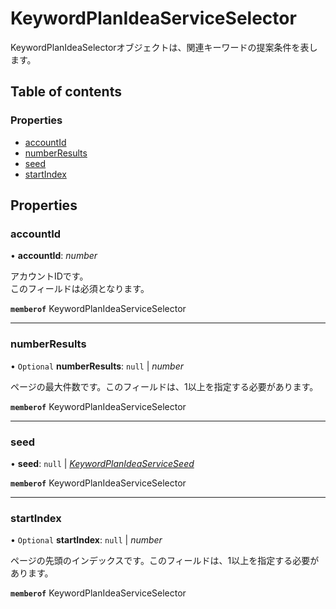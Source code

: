 # KeywordPlanIdeaServiceSelector


<div lang=\"ja\">KeywordPlanIdeaSelectorオブジェクトは、関連キーワードの提案条件を表します。</div> 

## Table of contents

### Properties

- [accountId](keywordplanideaserviceselector.md#accountid)
- [numberResults](keywordplanideaserviceselector.md#numberresults)
- [seed](keywordplanideaserviceselector.md#seed)
- [startIndex](keywordplanideaserviceselector.md#startindex)

## Properties

### accountId

• **accountId**: *number*

<div lang=\"ja\">アカウントIDです。<br> このフィールドは必須となります。</div> 

**`memberof`** KeywordPlanIdeaServiceSelector

___

### numberResults

• `Optional` **numberResults**: ``null`` \| *number*

<div lang=\"ja\">ページの最大件数です。このフィールドは、1以上を指定する必要があります。</div> 

**`memberof`** KeywordPlanIdeaServiceSelector

___

### seed

• **seed**: ``null`` \| [*KeywordPlanIdeaServiceSeed*](keywordplanideaserviceseed.md)

**`memberof`** KeywordPlanIdeaServiceSelector

___

### startIndex

• `Optional` **startIndex**: ``null`` \| *number*

<div lang=\"ja\">ページの先頭のインデックスです。このフィールドは、1以上を指定する必要があります。</div> 

**`memberof`** KeywordPlanIdeaServiceSelector
